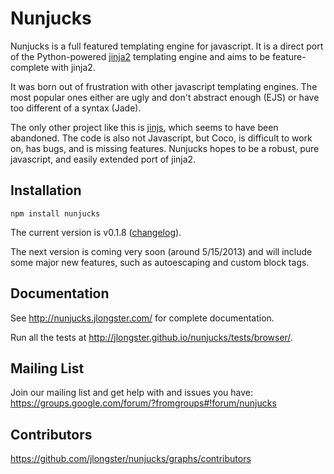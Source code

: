 
# Nunjucks

Nunjucks is a full featured templating engine for javascript. It is a
direct port of the Python-powered [jinja2](http://jinja.pocoo.org/)
templating engine and aims to be feature-complete with jinja2.

It was born out of frustration with other javascript templating
engines. The most popular ones either are ugly and don't abstract
enough (EJS) or have too different of a syntax (Jade).

The only other project like this is
[jinjs](https://github.com/ravelsoft/node-jinjs), which seems to have
been abandoned. The code is also not Javascript, but Coco, is
difficult to work on, has bugs, and is missing features. Nunjucks
hopes to be a robust, pure javascript, and easily extended port of
jinja2.

## Installation

`npm install nunjucks`

The current version is v0.1.8 ([changelog](http://nunjucks.tumblr.com/post/42445457638/v0-1-8-whitespace-controls-unpacking-better-errors)).

The next version is coming very soon (around 5/15/2013) and will include some major new features, such as autoescaping and custom block tags.

## Documentation

See http://nunjucks.jlongster.com/ for complete documentation.

Run all the tests at http://jlongster.github.io/nunjucks/tests/browser/.

## Mailing List

Join our mailing list and get help with and issues you have: https://groups.google.com/forum/?fromgroups#!forum/nunjucks

## Contributors

https://github.com/jlongster/nunjucks/graphs/contributors